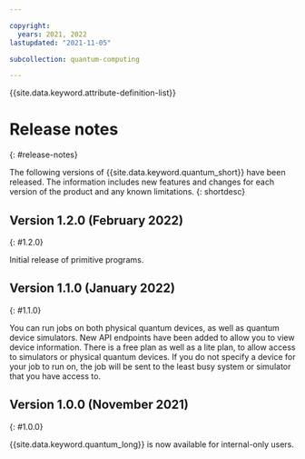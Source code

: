 ```yaml
---

copyright:
  years: 2021, 2022
lastupdated: "2021-11-05"

subcollection: quantum-computing

---
```


{{site.data.keyword.attribute-definition-list}}


# Release notes
{: #release-notes}

The following versions of {{site.data.keyword.quantum_short}} have been released. The information includes new features and changes for each version of the product and any known limitations.
{: shortdesc}

## Version 1.2.0 (February 2022)
{: #1.2.0}

Initial release of primitive programs.

## Version 1.1.0 (January 2022)
{: #1.1.0}

You can run jobs on both physical quantum devices, as well as quantum device simulators.
New API endpoints have been added to allow you to view device information.
There is a free plan as well as a lite plan, to allow access to simulators or physical quantum devices.
If you do not specify a device for your job to run on, the job will be sent to the least busy system or simulator that you have access to.

## Version 1.0.0 (November 2021)
{: #1.0.0}

{{site.data.keyword.quantum_long}} is now available for internal-only users.
